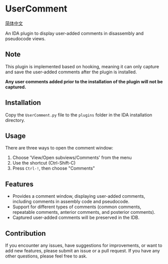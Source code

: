 # UserComment

[简体中文](./README_zh_CN.md)

An IDA plugin to display user-added comments in disassembly and pseudocode views.

## Note

This plugin is implemented based on hooking, meaning it can only capture and save the user-added comments after the plugin is installed.

<b>Any user comments added prior to the installation of the plugin will not be captured.</b>

## Installation

Copy the `UserComment.py` file to the `plugins` folder in the IDA installation directory.

## Usage

There are three ways to open the comment window:
1. Choose 'View/Open subviews/Comments' from the menu
2. Use the shortcut (Ctrl-Shift-C)
3. Press `Ctrl-!`, then choose "Comments"

## Features

- Provides a comment window, displaying user-added comments, including comments in assembly code and pseudocode.
- Support for different types of comments (common comments, repeatable comments, anterior comments, and posterior comments).
- Captured user-added comments will be preserved in the IDB.


## Contribution

If you encounter any issues, have suggestions for improvements, or want to add new features, please submit an issue or a pull request.
If you have any other questions, please feel free to ask.
